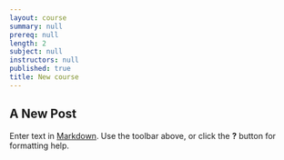 ```yaml
---
layout: course
summary: null
prereq: null
length: 2
subject: null
instructors: null
published: true
title: New course
---
```



## A New Post

Enter text in [Markdown](http://daringfireball.net/projects/markdown/). Use the toolbar above, or click the **?** button for formatting help.
